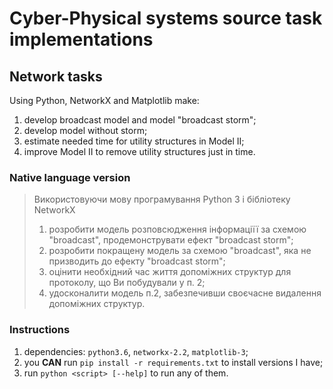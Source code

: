 # Cyber-Physical systems source task implementations

## Network tasks
Using Python, NetworkX and Matplotlib make:

1) develop broadcast model and model "broadcast storm";
2) develop model without storm;
3) estimate needed time for utility structures in Model II;
4) improve Model II to remove utility structures just in time.

### Native language version

> Використовуючи мову програмування Python 3 і бібліотеку NetworkX
> 1) розробити модель розповсюдження інформаціїї за схемою "broadcast", продемонструвати ефект "broadcast storm";
> 2) розробити покращену модель за схемою "broadcast", яка не призводить до ефекту "broadcast storm";
> 3) оцінити необхідний час життя допоміжних структур для протоколу, що Ви побудували у п. 2;
> 4) удосконалити модель п.2, забезпечивши своєчасне видалення допоміжних структур.

### Instructions

1) dependencies: `python3.6`, `networkx-2.2`, `matplotlib-3`;
2) you **CAN** run `pip install -r requirements.txt` to install versions I have;
3) run `python <script> [--help]` to run any of them.